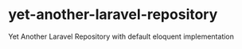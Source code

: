 # yet-another-laravel-repository
Yet Another Laravel Repository with default eloquent implementation
